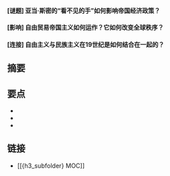 #### [谜题] 亚当·斯密的“看不见的手”如何影响帝国经济政策？


#### [影响] 自由贸易帝国主义如何运作？它如何改变全球秩序？


#### [连接] 自由主义与民族主义在19世纪是如何结合在一起的？


## 摘要


## 要点

- 
- 
- 

## 链接

- [[{h3_subfolder} MOC]]
